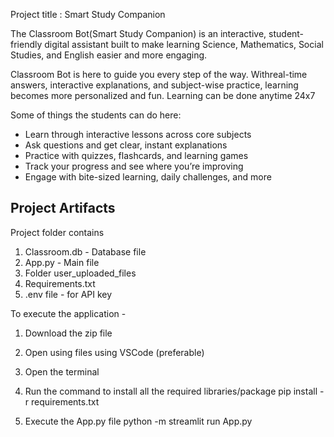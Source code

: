 

Project title : Smart Study Companion


The Classroom Bot(Smart Study Companion) is an interactive, student-friendly digital assistant built to make learning Science, Mathematics, Social Studies, and English easier and more engaging.

Classroom Bot is here to guide you every step of the way. Withreal-time answers, interactive explanations, and subject-wise practice, learning becomes more personalized and fun. Learning can be done anytime 24x7

Some of things the students can do here:

 - Learn through interactive lessons across core subjects
 - Ask questions and get clear, instant explanations
 - Practice with quizzes, flashcards, and learning games
 - Track your progress and see where you’re improving
 - Engage with bite-sized learning, daily challenges, and more
 
 
 Project Artifacts
 ---------------------
 
 Project folder contains
 
 1. Classroom.db - Database file 
 2. App.py  - Main file 
 3. Folder user_uploaded_files
 4.  Requirements.txt 
 5. .env file - for API key
 
 
 To execute the application - 
 
 1. Download the zip file
 2. Open using files using VSCode (preferable)
 3. Open the terminal
 4. Run the command to install all the required libraries/package
   pip install -r requirements.txt

5. Execute the App.py file 
    python -m streamlit run App.py
 

 
